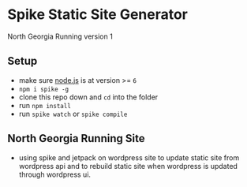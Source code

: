 # Spike Static Site Generator

North Georgia Running version 1

## Setup

- make sure [node.js](http://nodejs.org) is at version >= `6`
- `npm i spike -g`
- clone this repo down and `cd` into the folder
- run `npm install`
- run `spike watch` or `spike compile`

## North Georgia Running Site
- using spike and jetpack on wordpress site to update static site from wordpress api and to rebuild static site when wordpress is updated through wordpress ui.
